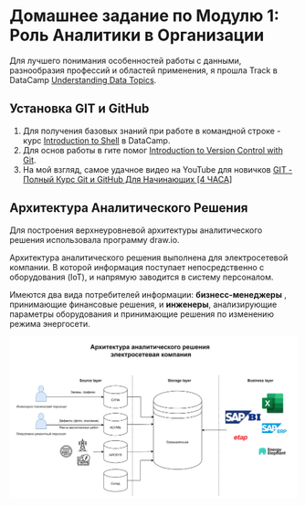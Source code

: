 # Домашнее задание по Модулю 1: Роль Аналитики в Организации

Для лучшего понимания особенностей работы с данными, разнообразия профессий и областей применения, я прошла Track в DataCamp [Understanding Data Topics](https://app.datacamp.com/learn/skill-tracks/understanding-data-topics).<br>



## Установка GIT и GitHub
1. Для получения базовых знаний при работе в командной строке - курс [Introduction to Shell](https://app.datacamp.com/learn/courses/introduction-to-shell) в DataCamp.
1. Для основ работы в гите помог [Introduction to Version Control with Git](https://app.datacamp.com/learn/courses/introduction-to-version-control-with-git).
1. На мой взгляд, самое удачное видео на YouTube для новичков [GIT - Полный Курс Git и GitHub Для Начинающих [4 ЧАСА]](https://www.youtube.com/watch?v=O00FTZDxD0o)

 ## Архитектура Аналитического Решения

Для построения верхнеуровневой архитектуры аналитического решения использовала программу draw.io.
  
  Архитектура аналитического решения выполнена для электросетевой компании. В которой информация поступает непосредственно с оборудования (IoT), и напрямую заводится в систему персоналом. 
  
  Имеются два вида потребителей информации: **бизнесс-менеджеры** , принимающие финансовые решения,  и **инженеры**, анализирующие параметры оборудования и принимающие решения по изменению режима энергосети. 

![Аналитическое решение](https://github.com/LenaMitrofanova/DE-101/blob/main/module1/%D0%90%D0%BD%D0%B0%D0%BB%D0%B8%D1%82%D0%B8%D1%87%D0%B5%D1%81%D0%BA%D0%BE%D0%B5%20%D1%80%D0%B5%D1%88%D0%B5%D0%BD%D0%B8%D0%B5%20%D1%81%D0%B5%D1%82%D0%B8.jpg)


